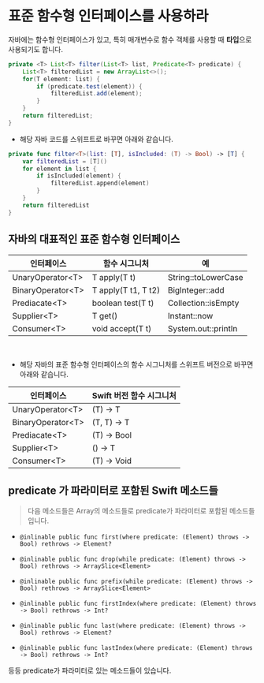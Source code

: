 # 표준 함수형 인터페이스를 사용하라 

자바에는 함수형 인터페이스가 있고, 특히 매개변수로 함수 객체를 사용할 때 **타입**으로 사용되기도 합니다.
```java
private <T> List<T> filter(List<T> list, Predicate<T> predicate) {
    List<T> filteredList = new ArrayList<>();
    for(T element: list) {
        if (predicate.test(element)) {
            filteredList.add(element);
        }
    }
    return filteredList;
}
```

* 해당 자바 코드를 스위프트로 바꾸면 아래와 같습니다. 

```swift
private func filter<T>(list: [T], isIncluded: (T) -> Bool) -> [T] {
    var filteredList = [T]()
    for element in list {
        if isIncluded(element) {
            filteredList.append(element)
        }
    }
    return filteredList
}
```

## 자바의 대표적인 표준 함수형 인터페이스

| 인터페이스 | 함수 시그니처 | 예 |
|---------|------------|---|
|UnaryOperator\<T> | T apply(T t) | String::toLowerCase | 
|BinaryOperator\<T> | T apply(T t1, T t2) | BigInteger::add | 
|Prediacate\<T> | boolean test(T t) | Collection::isEmpty | 
|Supplier\<T> | T get() | Instant::now | 
|Consumer\<T> | void accept(T t) | System.out::println |

<br>

* 해당 자바의 표준 함수형 인터페이스의 함수 시그니처를 스위프트 버전으로 바꾸면 아래와 같습니다.  

| 인터페이스 | Swift 버전 함수 시그니처 | 
|---------|-----------------|
|UnaryOperator\<T> | (T) -> T |
|BinaryOperator\<T> | (T, T) -> T |  
|Prediacate\<T> | (T) -> Bool |
|Supplier\<T> | () -> T |
|Consumer\<T> | (T) -> Void |

## predicate 가 파라미터로 포함된 Swift 메소드들

> 다음 메소드들은 Array의 메소드들로 predicate가 파라미터로 포함된 메소드들입니다.

* `@inlinable public func first(where predicate: (Element) throws -> Bool) rethrows -> Element?`

*  `@inlinable public func drop(while predicate: (Element) throws -> Bool) rethrows -> ArraySlice<Element>`

* `@inlinable public func prefix(while predicate: (Element) throws -> Bool) rethrows -> ArraySlice<Element>`

* `@inlinable public func firstIndex(where predicate: (Element) throws -> Bool) rethrows -> Int?`

* `@inlinable public func last(where predicate: (Element) throws -> Bool) rethrows -> Element?`

* `@inlinable public func lastIndex(where predicate: (Element) throws -> Bool) rethrows -> Int?`

등등 predicate가 파라미터로 있는 메소드들이 있습니다. 